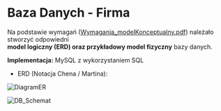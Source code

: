 # Baza Danych - Firma


Na podstawie wymagań ([Wymagania_modelKonceptualny.pdf](https://github.com/user-attachments/files/16254186/Wymagania_modelKonceptualny.pdf)) należało stworzyć odpowiedni  
**model logiczny (ERD) oraz przykładowy model fizyczny** bazy danych.

**Implementacja:** MySQL z wykorzystaniem SQL

- ERD (Notacja Chena / Martina):

![DiagramER](https://github.com/user-attachments/assets/228a273d-5956-4bb8-baa1-bd811fc94238)


![DB_Schemat](https://github.com/user-attachments/assets/758fe6e4-93f2-43c2-b29b-4fb9946a2061)



